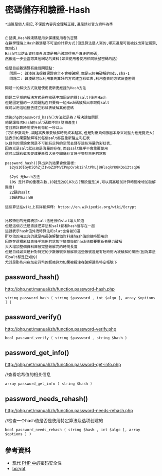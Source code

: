 # 密碼儲存和驗證-Hash

```
*這篇是個人筆記,不保證內容完全理解正確,還是請以官方資料為準


白話講,Hash雜湊碼是用來保護使用者的密碼
在數學理論上Hash雜湊是不可逆的計算方式(但是算法是人寫的,哪天還是可能被找出算法漏洞,像md5)
Hash可以防止資料庫外洩或是被內賊取得用戶真正的密碼,
然後進一步去盜取其他網站的資料(如果使用者使用相同帳號密碼的話)

但是目前雜湊碼有幾個問題點:
  問題一: 雜湊算法很難保證完全不會被破解,像是已經被破解的md5,sha-1
  問題二: 雜湊碼可以利用事先算好的方式建立彩虹表,利用查表的方式反查密碼

問題一的解決方式就是使用更新更嚴謹的Hash方法

問題二早期的解決方式是在密碼中加固定的鹽(salt)後再Hash
但是固定鹽的一大問題點在只要有一組Hash碼被解出來取得salt
就可以用這組鹽去建立彩虹表破解其他密碼

然後php的password_hash()方法就是為了解決這個問題
他是讓每次Hash的salt碼都不同(隨機產生)
並且將計算時間提升到每組一秒以上
(可由參數調升,調越高表示要破解時間成本越高,但是對網頁伺服器本身來說壓力也是變更大)
這表示如果要破解等於每個salt都要重新建立彩紅表
以目前的理論來說是不可能有足夠的空間去儲存這些海量的彩虹表,
因為光是salt就已經是海量的存在,而且salt幾乎不會重覆使用
這可以讓彩虹表變成要耗費大量空間儲存又幾乎等於無用的狀態

password_hash()算出來的結果會像這樣:
  $2y$10$GyD5QhZjZ1woZ2PMVIPmpO/ok12hltPhLj8HlsqRYK8KQo12tsqD6

  $2y$ 是hash方法
  10$ 是計算的重覆次數,10就是2的10次方(預設值是10,可以調高增加計算時間來增加破解難度)
  22碼的salt
  30碼的hash值

這個算法在wiki上有詳細解釋: https://en.wikipedia.org/wiki/Bcrypt


比較特別的是傳統加salt法是很怕slat讓人知道
但是這個方法是直接把算法和salt都和hash值存在一起
這就表示hash值外洩時算法和slat也會被知道
所以他的用意真的就是拖長破解整個資料庫hash值的總時間用的
因為在這種彩虹表幾乎無用的狀態下變成每組hash值都要重新去暴力破解
大大增加整個資料庫被完整破解完的時間長度
但是目標如果是針對特定的少數帳號來破解那這些帳號還是有短時間內被破解的風險(因為算法和salt都是已知的)
尤其是那些用在加密貨幣的超強算力如果被投注在破解這些特定帳號下
```

## password_hash()
http://php.net/manual/zh/function.password-hash.php

```php=
string password_hash ( string $password , int $algo [, array $options ] )
```

## password_verify()
http://php.net/manual/zh/function.password-verify.php

```php=
bool password_verify ( string $password , string $hash )
```

## password_get_info()
http://php.net/manual/zh/function.password-get-info.php

//查看哈希值的相关信息
```php=
array password_get_info ( string $hash )
```

## password_needs_rehash()
http://php.net/manual/zh/function.password-needs-rehash.php

//检查一个hash值是否是使用特定算法及选项创建的
```php=
bool password_needs_rehash ( string $hash , int $algo [, array $options ] )
```

## 參考資料

* [现代 PHP 中的密码安全性](https://www.ibm.com/developerworks/cn/web/wa-php-renewed_2/index.html)
* [bcrypt](https://en.wikipedia.org/wiki/Bcrypt)